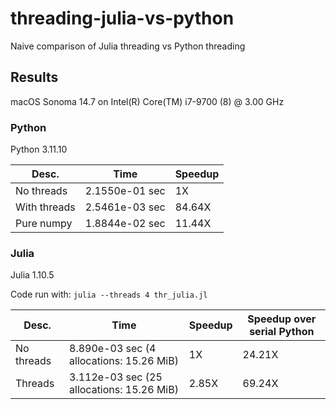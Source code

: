 # threading-julia-vs-python
Naive comparison of Julia threading vs Python threading

## Results

macOS Sonoma 14.7 on Intel(R) Core(TM) i7-9700 (8) @ 3.00 GHz

### Python

Python 3.11.10

Desc.        | Time           | Speedup
-------------|----------------|--------
No threads   | 2.1550e-01 sec | 1X
With threads | 2.5461e-03 sec | 84.64X
Pure numpy   | 1.8844e-02 sec | 11.44X 

### Julia

Julia 1.10.5

Code run with: `julia --threads 4 thr_julia.jl`

Desc.        | Time                                      | Speedup | Speedup over serial Python
-------------|-------------------------------------------|---------|---------------------------
No threads   | 8.890e-03 sec (4 allocations: 15.26 MiB)  | 1X      | 24.21X
Threads      | 3.112e-03 sec (25 allocations: 15.26 MiB) | 2.85X   | 69.24X

